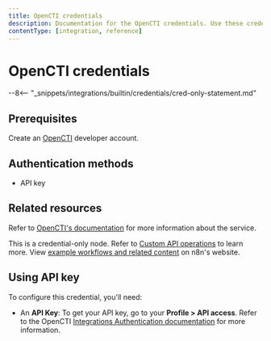 ```yaml
---
title: OpenCTI credentials
description: Documentation for the OpenCTI credentials. Use these credentials to authenticate OpenCTI in n8n, a workflow automation platform.
contentType: [integration, reference]
---
```


# OpenCTI credentials

--8<-- "_snippets/integrations/builtin/credentials/cred-only-statement.md"

## Prerequisites

Create an [OpenCTI](https://filigran.io/solutions/open-cti/) developer account.

## Authentication methods

- API key

## Related resources

Refer to [OpenCTI's documentation](https://docs.opencti.io/latest/) for more information about the service.

This is a credential-only node. Refer to [Custom API operations](/integrations/custom-operations.md) to learn more. View [example workflows and related content](https://n8n.io/integrations/opencti/) on n8n's website.

## Using API key

To configure this credential, you'll need:

- An **API Key**: To get your API key, go to your **Profile > API access**. Refer to the OpenCTI [Integrations Authentication documentation](https://docs.opencti.io/latest/deployment/integrations/#authentication) for more information.